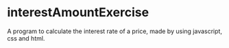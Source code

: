 # interestAmountExercise
A program to calculate the interest rate of a price, made by using javascript, css and html.

